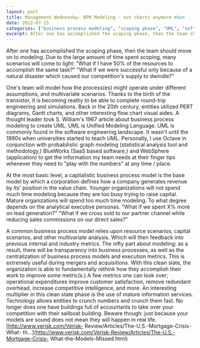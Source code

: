 ```yaml
---
layout: post
title: Management Wednesday- BPM Modeling - not charts anymore #bpm
date: 2012-07-15
categories: ["business process modeling", "scoping phase", "UML", "software engineering", "probabilistic graph modeling", "BlueWorks", "WebSphere", "multivariate analysis", "business process transparency", "mergers and acquisitions", "operational efficiency", "technology in business", "modeling versus reality"]
excerpt: After one has accomplished the scoping phase, then the team should move on to modeling. Due to the large amount of time spent scoping, many scenarios will come to light
---
```

After one has accomplished the scoping phase, then the team should move on to
modeling. Due to the large amount of time spent scoping, many scenarios will
come to light: "What if I have 50% of the resources to accomplish the same
task?" "What if we were successful only because of a natural disaster which
caused our competition's supply to dwindle?"

One's team will model how the process(es) might operate under different
assumptions, and multivariate scenarios. Thanks to the birth of the
transistor, it is becoming reality to be able to complete round-trip
engineering and simulations. Back in the 20th century, entities utilized PERT
diagrams, Gantt charts, and other interesting flow chart visual aides. A
thought leader took S. William's 1967 article about business process modeling
to create UML. UML is Unified Modeling Language. UML is commonly found in the
software engineering landscape. It wasn't until the 1990s when universities
started to teach UML. Personally, I use Octave in conjunction with
probabilistic graph modeling (statistical analysis tool and methodology,)
BlueWorks (SaaS based software,) and WebSphere (application) to get the
information my team needs at their finger tips whenever they need to "play
with the numbers" at any time / place.

At the most basic level, a capitalistic business process model is the base
model by which a corporation defines how a company generates revenue by its'
position in the value chain. Younger organizations will not spend much time
modeling because they are too busy trying to raise capital. Mature
organizations will spend too much time modeling. To what degree depends on the
analytical executive personas. "What if we spent X% more on lead generation?"
"What if we cross sold to our partner channel while reducing sales commissions
on our direct sales?"

A common business process model relies upon resource scenarios, capital
scenarios, and other multivariate analysis. Which will then feedback into
previous internal and industry metrics. The nifty part about modeling: as a
result, there will be transparency into business processes, as well as the
centralization of business process models and execution metrics. This is
extremely useful during mergers and acquisitions. With this clean slate, the
organization is able to fundamentally rethink how they accomplish their work
to improve some metric(s.) A few metrics one can look over; operational
expenditures improve customer satisfaction, remove redundant overhead,
increase competitive intelligence, and more. An interesting multiplier in this
clean state phase is the use of mature information services. Technology allows
entities to crunch numbers and crunch them fast. No longer does one have
buildings full of accountants to take over your competition with their
sailboat building.  Beware though: just because your models are sound does not
mean they will happen in real life.  [http://www.verisk.com/Verisk-
Review/Articles/The-U.S.-Mortgage-Crisis-What-
th...](http://www.verisk.com/Verisk-Review/Articles/The-U.S.-Mortgage-Crisis-
What-the-Models-Missed.html)


